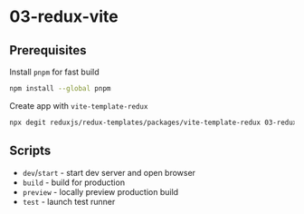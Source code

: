 # 03-redux-vite

## Prerequisites

Install `pnpm` for fast build

```sh
npm install --global pnpm
```

Create app with `vite-template-redux`

```sh
npx degit reduxjs/redux-templates/packages/vite-template-redux 03-redux-vite
```

## Scripts

- `dev`/`start` - start dev server and open browser
- `build` - build for production
- `preview` - locally preview production build
- `test` - launch test runner

